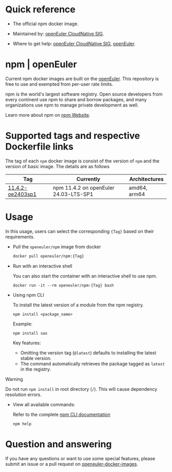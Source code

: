 # Quick reference

- The official npm docker image.

- Maintained by: [openEuler CloudNative SIG](https://gitee.com/openeuler/cloudnative).

- Where to get help: [openEuler CloudNative SIG](https://gitee.com/openeuler/cloudnative), [openEuler](https://gitee.com/openeuler/community).

# npm | openEuler
Current npm docker images are built on the [openEuler](https://repo.openeuler.org/). This repository is free to use and exempted from per-user rate limits.

npm is the world's largest software registry. Open source developers from every continent use npm to share and borrow packages, and many organizations use npm to manage private development as well.

Learn more about npm on [npm Website](https://docs.npmjs.com/about-npm)⁠.

# Supported tags and respective Dockerfile links
The tag of each `npm` docker image is consist of the version of `npm` and the version of basic image. The details are as follows

|    Tag   |  Currently  |   Architectures  |
|----------|-------------|------------------|
|[11.4.2-oe2403sp1](https://gitee.com/openeuler/openeuler-docker-images/blob/master/Others/npm/11.4.2/24.03-lts-sp1/Dockerfile)| npm 11.4.2 on openEuler 24.03-LTS-SP1 | amd64, arm64 |

# Usage
In this usage, users can select the corresponding `{Tag}` based on their requirements.

- Pull the `openeuler/npm` image from docker

	```bash
	docker pull openeuler/npm:{Tag}
	```

- Run with an interactive shell

    You can also start the container with an interactive shell to use npm.
    ```
    docker run -it --rm openeuler/npm:{Tag} bash
    ```

- Using npm CLI
    
    To install the latest version of a module from the npm registry.
    ```
    npm install <package_name>
    ```
    
    Example:
    ```
    npm install sax
    ```
    Key features:
    * Omitting the version tag (`@latest`) defaults to installing the latest stable version.
    * The command automatically retrieves the package tagged as `latest` in the registry.

>[!WARNING]
>Do not run `npm install` in root directory (`/`). This will cause dependency resolution errors.

- View all available commands:

    Refer to the complete [npm CLI documentation](https://docs.npmjs.com/cli/v11/commands/npm)
    ```
    npm help
    ```
  
# Question and answering
If you have any questions or want to use some special features, please submit an issue or a pull request on [openeuler-docker-images](https://gitee.com/openeuler/openeuler-docker-images).